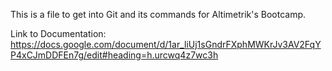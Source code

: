 This is a file to get into Git and its commands for Altimetrik's Bootcamp.

Link to Documentation: 
https://docs.google.com/document/d/1ar_liUj1sGndrFXphMWKrJv3AV2FqYP4xCJmDDFEn7g/edit#heading=h.urcwq4z7wc3h
